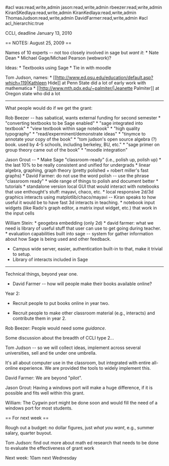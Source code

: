 #acl was:read,write,admin jason:read,write,admin rbeezer:read,write,admin KiranSKedlaya:read,write,admin KiranKedlaya:read,write,admin ThomasJudson:read,write,admin DavidFarmer:read,write,admin
#acl acl_hierarchic:true

CCLI, deadline January 13, 2010


== NOTES: August 25, 2009 ==

Names of 10 experts -- not too closely involved in sage but *want it*:
    * Nate Dean
    * Michael Gage/Michael Pearson (webwork)?

Ideas: 
     * Textbooks using Sage
     * Tie in with moodle

Tom Judson, names:
    * [[http://www.ed.psu.edu/education/default.asp?which=119|Kathleen Hide]] at Penn State did a lot of early work with mathematica
    * [[http://www.mth.pdx.edu/~palmiter/|Jeanette Palmiter]] at Oregon state who did a lot

------

What people would do if we get the grant:

 Rob Beezer -- has sabatical, wants external funding for second semester
    * "converting textbooks to be Sage enabled" 
    * "sage integrated into textbook"
    * "view textbook within sage notebook"
    * "high quality typography"
    * "read/experminent/demonstrate ideas"
    * "tinymce to annotate your copy of the book"
    * "tom judson's open source algebra (?) book.  used by 4-5 schools, including berkeley, BU, etc."
    * "sage primer on group theory came out of the book"
    * "moodle integration"

 Jason Grout --
    * Make Sage "classroom-ready" (i.e., polish up, polish up)
      * the last 10% to be really consistent and unified for undergrads
      * linear algebra, graphing, graph theory (pretty polished + robert miller's fast graphs)
      * David Farmer: do not use the word polish -- use the phrase "classroom ready"
      * wide range of things to polish and document better
      * tutorials
    * standalone version local GUI that would interact with notebooks that use enthought's stuff: mayavi, chaco, etc.
      * local responsive 2d/3d graphics interacts using matplotlib/chaco/mayavi -- Kiran speaks to how useful it would be to have fast 3d interacts in teaching. 
    * notebook input widgets (like Rado's graph editor, a matrix input widget, etc.) that work in the input cells


 William Stein:
    * geogebra embedding (only 2d)
    * david farmer: what we need is library of useful stuff that user
      can use to get going during teacher.
    * evaluation capabilities built into sage -- system for gather information about how Sage is being used and other feedback.

 * Campus wide server, easier, authentication built-in to that, make it trivial to setup.
 * Library of interacts included in Sage

-----

Technical things, beyond year one.

   * David Farmer -- how will people make their books available online?

Year 2:

  * Recruit people to put books online in year two.

  * Recruit people to make other classroom material (e.g., interacts) and contribute them in year 2.

Rob Beezer: People would need some *guidance*.

Some discussion about the breadth of CCLI type 2...

Tom Judson -- so we will collect ideas, implement across several
universities, sell and tie under one umbrella.

It's all about computer use in the classroom, but integrated with
entire all-online experience.  We are provided the tools to widely
implement this.

David Farmer: We are beyond "pilot". 

Jason Grout: Having a windows port will make a huge difference, if it is possible and fits well within this grant.  

William: The Cygwin port might be done soon and would fill the need of a windows port for most students.

== For next week ==

Rough out a budget: no dollar figures, just *what you want*, e.g., summer salary, quarter buyout.

Tom Judson: find out more about math ed research that needs to be done to evaluate the effectiveness of grant work


Next week: 10am next Wednesday
